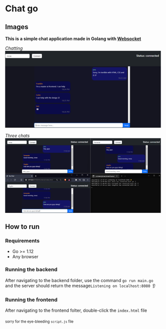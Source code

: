 # Chat go

## Images

**This is a simple chat application made in Golang with [Websocket](http://github.com/gorilla/websocket)**

*Chatting*
![three chat pic](./images/chat-demo.png)

*Three chats*
![three chat pic](./images/chatting.png)

## How to run

### Requirements

- Go >= 1.12
- Any browser

### Running the backend

After navigating to the backend folder, use the command `go run main.go` and the server should return the message`Listening on localhost:8080 👂`

### Running the frontend

After navigating to the frontend folter, double-click the `index.html` file

<sub>sorry for the eye-bleeding `script.js` file</sub>
